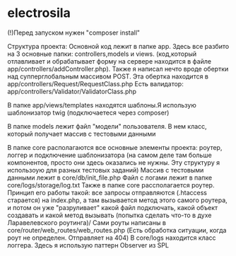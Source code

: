 # electrosila
(!)Перед запуском нужен "composer install"

Структура проекта:
Основной код лежит в папке app. Здесь все разбито на 3 основные папки: controllers,models и views. (код,который отлавливает и обрабатывает форму на сервере находится в файле
app/controllers/addController.php). Также я написал нечто вроде обертки над супперглобальным массивом POST. Эта обертка находится в app/controllers/Request/RequestClass.php
Есть валидатор: app/controllers/Validator/ValidatorClass.php

В папке app/views/templates находятся шаблоны.Я использую шаблонизатор twig (подключаетеся через composer)

В папке models лежит файл "модели" пользователя. В нем класс, который получает массив с тестовыми данными 

В папке core располагаются все основные элементы проекта: роутер, логгер и подключение шаблонизатора (на самом деле там больше компонентов, просто они здесь оказались не нужны. Эту
структуру я использоую для разных тестовых заданий)
Массив с тестовыми данными лежит в core/db/init_file.php
Файл с логами лежит в папке core/logs/storage/log.txt
Также в папке core рассполагается роутер. Принцип его работы такой: все запросы отправляются (.htaccess старается) на index.php, а там вызывается метод этого самого роутера, 
и потом он уже "разруливает" какой файл подключать, какой объект создавать и какой метод вызывать (попытка сделать что-то в духе Ларавелевского роутинга)/ Сами роуты написаны в
core/router/web_routes/web_routes.php (Есть обработка ситуации, когда роут не определен. Отправляет на 404)
В core/logs находится класс логгера. Здесь я использую паттерн Observer из SPL
